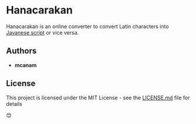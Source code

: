 # Hanacarakan

Hanacarakan is an online converter to convert Latin characters into [Javanese script](https://en.m.wikipedia.org/wiki/Javanese_script) or vice versa.

## Authors

* **mcanam**

## License

This project is licensed under the MIT License - see the [LICENSE.md](LICENSE.md) file for details

😊
